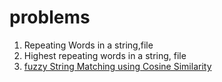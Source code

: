 # problems

1.  Repeating Words in a string,file
2.  Highest repeating words in a string, file
3.  [fuzzy String Matching using Cosine Similarity](http://blog.nishtahir.com/2015/09/19/fuzzy-string-matching-using-cosine-similarity/)
